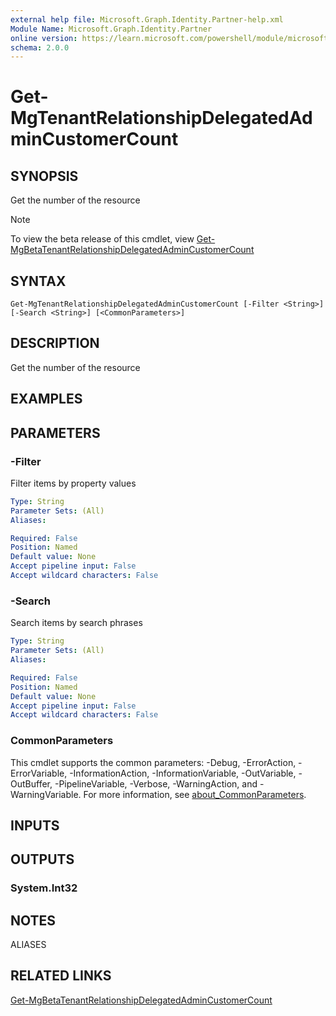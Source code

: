 ```yaml
---
external help file: Microsoft.Graph.Identity.Partner-help.xml
Module Name: Microsoft.Graph.Identity.Partner
online version: https://learn.microsoft.com/powershell/module/microsoft.graph.identity.partner/get-mgtenantrelationshipdelegatedadmincustomercount
schema: 2.0.0
---
```


# Get-MgTenantRelationshipDelegatedAdminCustomerCount

## SYNOPSIS
Get the number of the resource

> [!NOTE]
> To view the beta release of this cmdlet, view [Get-MgBetaTenantRelationshipDelegatedAdminCustomerCount](/powershell/module/Microsoft.Graph.Beta.Identity.Partner/Get-MgBetaTenantRelationshipDelegatedAdminCustomerCount?view=graph-powershell-beta)

## SYNTAX

```
Get-MgTenantRelationshipDelegatedAdminCustomerCount [-Filter <String>] [-Search <String>] [<CommonParameters>]
```

## DESCRIPTION
Get the number of the resource

## EXAMPLES

## PARAMETERS

### -Filter
Filter items by property values

```yaml
Type: String
Parameter Sets: (All)
Aliases:

Required: False
Position: Named
Default value: None
Accept pipeline input: False
Accept wildcard characters: False
```

### -Search
Search items by search phrases

```yaml
Type: String
Parameter Sets: (All)
Aliases:

Required: False
Position: Named
Default value: None
Accept pipeline input: False
Accept wildcard characters: False
```

### CommonParameters
This cmdlet supports the common parameters: -Debug, -ErrorAction, -ErrorVariable, -InformationAction, -InformationVariable, -OutVariable, -OutBuffer, -PipelineVariable, -Verbose, -WarningAction, and -WarningVariable. For more information, see [about_CommonParameters](http://go.microsoft.com/fwlink/?LinkID=113216).

## INPUTS

## OUTPUTS

### System.Int32
## NOTES

ALIASES

## RELATED LINKS

[Get-MgBetaTenantRelationshipDelegatedAdminCustomerCount](/powershell/module/Microsoft.Graph.Beta.Identity.Partner/Get-MgBetaTenantRelationshipDelegatedAdminCustomerCount?view=graph-powershell-beta)

